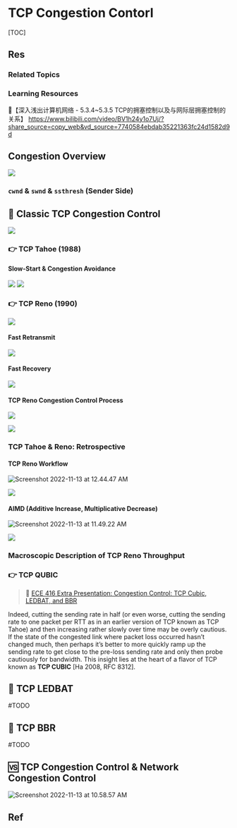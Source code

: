 # TCP Congestion Contorl

[TOC]



## Res
### Related Topics


### Learning Resources
🔗【深入浅出计算机网络 - 5.3.4~5.3.5 TCP的拥塞控制以及与网际层拥塞控制的关系】 https://www.bilibili.com/video/BV1h24y1o7Uj/?share_source=copy_web&vd_source=7740584ebdab35221363fc24d1582d9d



## Congestion Overview
![](../../../../../../Assets/Pics/Screenshot%202023-04-22%20at%202.31.30%20PM.png)


### `cwnd` & `swnd` & `ssthresh` (Sender Side)




## 🎯 Classic TCP Congestion Control
![](../../../../../../Assets/Pics/Screenshot%202023-06-17%20at%208.56.52%20AM.png)


### 👉 TCP Tahoe (1988)
#### Slow-Start & Congestion Avoidance
![](../../../../../../Assets/Pics/Screenshot%202023-04-22%20at%202.33.10%20PM.png)
![](../../../../../../Assets/Pics/Screenshot%202023-04-22%20at%202.35.32%20PM.png)


### 👉 TCP Reno (1990)
![](../../../../../../Assets/Pics/Screenshot%202023-04-22%20at%202.40.35%20PM.png)

#### Fast Retransmit
![](../../../../../../Assets/Pics/Screenshot%202023-04-22%20at%202.37.56%20PM.png)

#### Fast Recovery
![](../../../../../../Assets/Pics/Screenshot%202023-04-22%20at%202.38.42%20PM.png)

#### TCP Reno Congestion Control Process
![](../../../../../../Assets/Pics/Screenshot%202023-04-22%20at%202.39.50%20PM.png)


![](../../../../../../Assets/Pics/Screenshot%202023-04-22%20at%202.40.05%20PM.png)


### TCP Tahoe & Reno: Retrospective
#### TCP Reno Workflow

![Screenshot 2022-11-13 at 12.44.47 AM](../../../../../../Assets/Pics/Screenshot%202022-11-13%20at%2012.58.06%20AM.png)

![](../../../../../../Assets/Pics/Screenshot%202023-04-28%20at%2011.26.17%20AM.png)


#### AIMD (Additive Increase, Multiplicative Decrease)
![Screenshot 2022-11-13 at 11.49.22 AM](../../../../../../Assets/Pics/Screenshot%202022-11-13%20at%2011.49.22%20AM.png)

![](../../../../../../Assets/Pics/Screenshot%202023-04-28%20at%2011.50.05%20AM.png)


### Macroscopic Description of TCP Reno Throughput




### 👉 TCP QUBIC
> 🔗 [ECE 416 Extra Presentation: Congestion Control: TCP Cubic, LEDBAT, and BBR](https://youtu.be/vqoLacbGIc0)
> 

Indeed, cutting the sending rate in half (or even worse, cutting the sending rate to one packet per RTT as in an earlier version of TCP known as TCP Tahoe) and then increasing rather slowly over time may be overly cautious. If the state of the congested link where packet loss occurred hasn’t changed much, then perhaps it’s better to more quickly ramp up the sending rate to get close to the pre-loss sending rate and only then probe cautiously for bandwidth. This insight lies at the heart of a flavor of TCP known as **TCP CUBIC** [Ha 2008, RFC 8312].



[CUBIC: A New TCP-Friendly High-Speed TCP Variant]: https://www.cs.princeton.edu/courses/archive/fall16/cos561/papers/Cubic08.pdf, "Lisong Xu"
[CUBIC TCP | Wikipedia]: https://en.wikipedia.org/wiki/CUBIC_TCP



## 🎯 TCP LEDBAT
#TODO 



## 🎯 TCP BBR
#TODO 



## 🆚 TCP Congestion Control & Network Congestion Control

![Screenshot 2022-11-13 at 10.58.57 AM](../../../../../../Assets/Pics/Screenshot%202022-11-13%20at%2010.58.57%20AM.png)



## Ref
[CUBIC TCP | Wikipedia]: https://en.wikipedia.org/wiki/CUBIC_TCP

